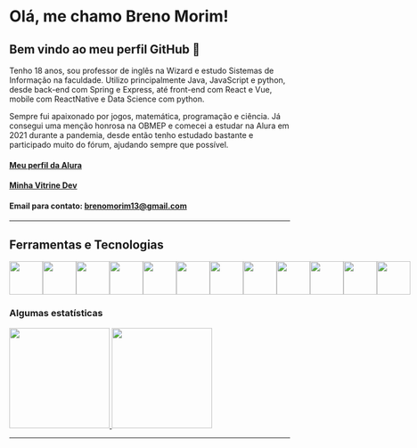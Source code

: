 # Olá, me chamo Breno Morim! 
## Bem vindo ao meu perfil GitHub 👋

Tenho 18 anos, sou professor de inglês na Wizard e estudo Sistemas de Informação na faculdade. Utilizo principalmente Java, JavaScript e python, desde back-end com Spring e Express, até front-end com React e Vue, mobile com ReactNative e Data Science com python. 

Sempre fui apaixonado por jogos, matemática, programação e ciência. Já consegui uma menção honrosa na OBMEP e comecei a estudar na Alura em 2021 durante a pandemia, desde então tenho estudado bastante e participado muito do fórum, ajudando sempre que possível. 

#### [Meu perfil da Alura](https://cursos.alura.com.br/user/brenomorim13)
#### [Minha Vitrine Dev](https://cursos.alura.com.br/vitrinedev/brenomorim13)
#### Email para contato: brenomorim13@gmail.com
---

## Ferramentas e Tecnologias

<div style="display: flex; flex-direction: row;">
  <img height="60" width="60" src="https://cdn.jsdelivr.net/gh/devicons/devicon/icons/javascript/javascript-original.svg" />
  <img height="60" width="60" src="https://cdn.jsdelivr.net/gh/devicons/devicon/icons/typescript/typescript-original.svg" />
  <img height="60" width="60" src="https://cdn.jsdelivr.net/gh/devicons/devicon/icons/nodejs/nodejs-original.svg" />
  <img height="60" width="60" src="https://cdn.jsdelivr.net/gh/devicons/devicon/icons/react/react-original.svg" />
  <img height="60" width="60" src="https://cdn.jsdelivr.net/gh/devicons/devicon/icons/vuejs/vuejs-original.svg" />
  <img height="60" width="60" src="https://cdn.jsdelivr.net/gh/devicons/devicon/icons/python/python-original.svg" />
  <img height="60" width="60" src="https://cdn.jsdelivr.net/gh/devicons/devicon/icons/django/django-plain.svg" />
  <img height="60" width="60" src="https://cdn.jsdelivr.net/gh/devicons/devicon/icons/jupyter/jupyter-original-wordmark.svg" />
  <img height="60" width="60" src="https://cdn.jsdelivr.net/gh/devicons/devicon/icons/java/java-original.svg" />
  <img height="60" width="60" src="https://cdn.jsdelivr.net/gh/devicons/devicon/icons/spring/spring-plain-wordmark.svg" />
  <img height="60" width="60" src="https://cdn.jsdelivr.net/gh/devicons/devicon/icons/html5/html5-plain-wordmark.svg" />
  <img height="60" width="60" src="https://cdn.jsdelivr.net/gh/devicons/devicon/icons/css3/css3-plain-wordmark.svg" />
</div>

### Algumas estatísticas

<div>
<a href="https://github.com/BrenoMorim">
  <img height="180em" src="https://github-readme-stats.vercel.app/api/top-langs/?username=BrenoMorim&layout=compact&langs_count=7&theme=dracula"/>
  <img height="180em" src="https://github-readme-stats.vercel.app/api?username=BrenoMorim&show_icons=true&theme=dracula&include_all_commits=true&count_private=true"/>
</div>

---
